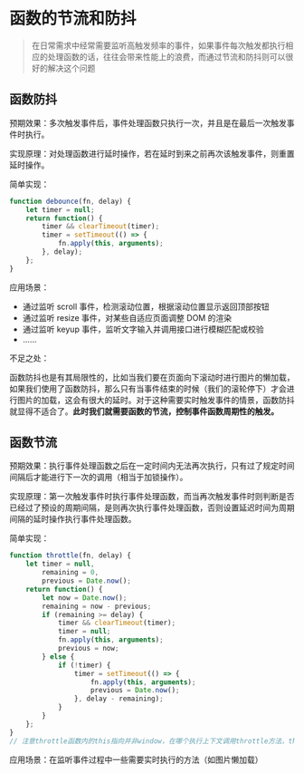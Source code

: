 # 函数的节流和防抖

> 在日常需求中经常需要监听高触发频率的事件，如果事件每次触发都执行相应的处理函数的话，往往会带来性能上的浪费，而通过节流和防抖则可以很好的解决这个问题

## 函数防抖

预期效果：多次触发事件后，事件处理函数只执行一次，并且是在最后一次触发事件时执行。

实现原理：对处理函数进行延时操作，若在延时到来之前再次该触发事件，则重置延时操作。

简单实现：

```javascript
function debounce(fn, delay) {
    let timer = null;
    return function() {
        timer && clearTimeout(timer);
        timer = setTimeout(() => {
            fn.apply(this, arguments);
        }, delay);
    };
}
```

应用场景：

- 通过监听 scroll 事件，检测滚动位置，根据滚动位置显示返回顶部按钮
- 通过监听 resize 事件，对某些自适应页面调整 DOM 的渲染
- 通过监听 keyup 事件，监听文字输入并调用接口进行模糊匹配或校验
- ......

不足之处：

函数防抖也是有其局限性的，比如当我们要在页面向下滚动时进行图片的懒加载，如果我们使用了函数防抖，那么只有当事件结束的时候（我们的滚轮停下）才会进行图片的加载，这会有很大的延时。对于这种需要实时触发事件的情景，函数防抖就显得不适合了。**此时我们就需要函数的节流，控制事件函数周期性的触发。**

## 函数节流

预期效果：执行事件处理函数之后在一定时间内无法再次执行，只有过了规定时间间隔后才能进行下一次的调用（相当于加锁操作）。

实现原理：第一次触发事件时执行事件处理函数，而当再次触发事件时则判断是否已经过了预设的周期间隔，是则再次执行事件处理函数，否则设置延迟时间为周期间隔的延时操作执行事件处理函数。

简单实现：

```javascript
function throttle(fn, delay) {
    let timer = null,
        remaining = 0,
        previous = Date.now();
    return function() {
        let now = Date.now();
        remaining = now - previous;
        if (remaining >= delay) {
            timer && clearTimeout(timer);
            timer = null;
            fn.apply(this, arguments);
            previous = now;
        } else {
            if (!timer) {
                timer = setTimeout(() => {
                    fn.apply(this, arguments);
                    previous = Date.now();
                }, delay - remaining);
            }
        }
    };
}
// 注意throttle函数内的this指向并非window，在哪个执行上下文调用throttle方法，this就指向谁，如果需要让他指向window，可以定义变量context = this，然后将context作为第一个参数传入fn.apply
```

应用场景：在监听事件过程中一些需要实时执行的方法（如图片懒加载）

